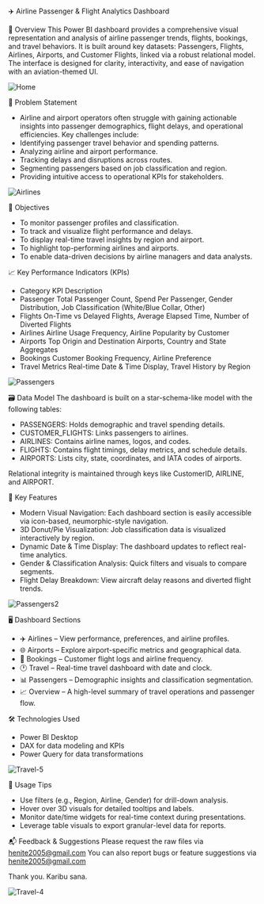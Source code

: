 ✈️ Airline Passenger & Flight Analytics Dashboard

📌 Overview
This Power BI dashboard provides a comprehensive visual representation and analysis of airline passenger trends, flights, bookings, and travel behaviors. It is built around key datasets: Passengers, Flights, Airlines, Airports, and Customer Flights, linked via a robust relational model. The interface is designed for clarity, interactivity, and ease of navigation with an aviation-themed UI. 

![Home](https://github.com/user-attachments/assets/7d8f5bcc-9871-45a8-9f10-69fd47f85da3)

🧩 Problem Statement
- Airline and airport operators often struggle with gaining actionable insights into passenger demographics, flight delays, and operational efficiencies. Key challenges include:
- Identifying passenger travel behavior and spending patterns.
- Analyzing airline and airport performance.
- Tracking delays and disruptions across routes.
- Segmenting passengers based on job classification and region.
- Providing intuitive access to operational KPIs for stakeholders.

![Airlines](https://github.com/user-attachments/assets/2c02ffab-d0a1-4c60-ae96-abef69046dce)

🎯 Objectives
- To monitor passenger profiles and classification.
- To track and visualize flight performance and delays.
- To display real-time travel insights by region and airport.
- To highlight top-performing airlines and airports.
- To enable data-driven decisions by airline managers and data analysts.

📈 Key Performance Indicators (KPIs)
- Category	KPI Description
- Passenger	Total Passenger Count, Spend Per Passenger, Gender Distribution, Job Classification (White/Blue Collar, Other)
- Flights	On-Time vs Delayed Flights, Average Elapsed Time, Number of Diverted Flights
- Airlines	Airline Usage Frequency, Airline Popularity by Customer
- Airports	Top Origin and Destination Airports, Country and State Aggregates
- Bookings	Customer Booking Frequency, Airline Preference
- Travel Metrics	Real-time Date & Time Display, Travel History by Region

![Passengers](https://github.com/user-attachments/assets/f5711ff8-df4d-45ed-8bd2-8c9ce0d957c4)

🗃️ Data Model
The dashboard is built on a star-schema-like model with the following tables:
- PASSENGERS: Holds demographic and travel spending details.
- CUSTOMER_FLIGHTS: Links passengers to airlines.
- AIRLINES: Contains airline names, logos, and codes.
- FLIGHTS: Contains flight timings, delay metrics, and schedule details.
- AIRPORTS: Lists city, state, coordinates, and IATA codes of airports.

Relational integrity is maintained through keys like CustomerID, AIRLINE, and AIRPORT.

🧠 Key Features
- Modern Visual Navigation: Each dashboard section is easily accessible via icon-based, neumorphic-style navigation.
- 3D Donut/Pie Visualization: Job classification data is visualized interactively by region.
- Dynamic Date & Time Display: The dashboard updates to reflect real-time analytics.
- Gender & Classification Analysis: Quick filters and visuals to compare segments.
- Flight Delay Breakdown: View aircraft delay reasons and diverted flight trends.

![Passengers2](https://github.com/user-attachments/assets/9c283d83-8f9a-4c95-8bf3-4660349ed2e6)

🖥️ Dashboard Sections
- ✈️ Airlines – View performance, preferences, and airline profiles.
- 🌐 Airports – Explore airport-specific metrics and geographical data.
- 📖 Bookings – Customer flight logs and airline frequency.
- 🕐 Travel – Real-time travel dashboard with date and clock.
- 📊 Passengers – Demographic insights and classification segmentation.
- 📈 Overview – A high-level summary of travel operations and passenger flow.

🛠️ Technologies Used
- Power BI Desktop
- DAX for data modeling and KPIs
- Power Query for data transformations

![Travel-5](https://github.com/user-attachments/assets/3e750c9d-0b4d-4f36-a1c5-3976b7695721)

🧩 Usage Tips
- Use filters (e.g., Region, Airline, Gender) for drill-down analysis.
- Hover over 3D visuals for detailed tooltips and labels.
- Monitor date/time widgets for real-time context during presentations.
- Leverage table visuals to export granular-level data for reports.

📬 Feedback & Suggestions
Please request the raw files via henite2005@gmail.com 
You can also report bugs or feature suggestions via henite2005@gmail.com 

Thank you. Karibu sana. 

![Travel-4](https://github.com/user-attachments/assets/0360a470-e94c-4200-8ee3-587c075e476d)


